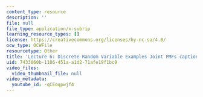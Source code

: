 ```yaml
---
content_type: resource
description: ''
file: null
file_type: application/x-subrip
learning_resource_types: []
license: https://creativecommons.org/licenses/by-nc-sa/4.0/
ocw_type: OCWFile
resourcetype: Other
title: 'Lecture 6: Discrete Random Variable Examples Joint PMFs captions'
uid: 7433060b-1186-451a-a1d2-71afe19f1bc9
video_files:
  video_thumbnail_file: null
video_metadata:
  youtube_id: -qCEoqpwjf4
---
```

